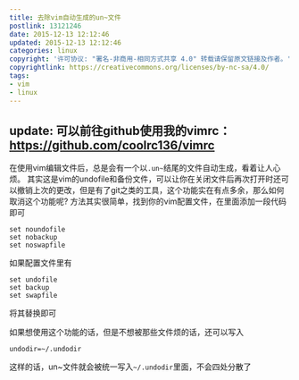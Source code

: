 ```yaml
---
title: 去除vim自动生成的un~文件
postlink: 13121246
date: 2015-12-13 12:12:46
updated: 2015-12-13 12:12:46
categories: linux
copyright: '许可协议: "署名-非商用-相同方式共享 4.0" 转载请保留原文链接及作者。'
copyrightlink: https://creativecommons.org/licenses/by-nc-sa/4.0/
tags:
- vim
- linux
---
```

update: 可以前往github使用我的vimrc：<https://github.com/coolrc136/vimrc>
---

在使用vim编辑文件后，总是会有一个以`.un~`结尾的文件自动生成，看着让人心烦。
其实这是vim的undofile和备份文件，可以让你在关闭文件后再次打开时还可以撤销上次的更改，<!--more-->但是有了git之类的工具，这个功能实在有点多余，那么如何取消这个功能呢?
方法其实很简单，找到你的vim配置文件，在里面添加一段代码即可

```vimrc
set noundofile
set nobackup
set noswapfile
```

如果配置文件里有

```vimrc
set undofile
set backup
set swapfile
```

将其替换即可

如果想使用这个功能的话，但是不想被那些文件烦的话，还可以写入

```vimrc
undodir=~/.undodir
```

这样的话，un~文件就会被统一写入`~/.undodir`里面，不会四处分散了
